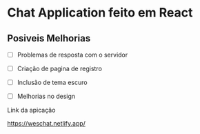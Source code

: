 # Chat Application feito em React

## Posiveis Melhorias
- [ ] Problemas de resposta com o servidor
- [ ] Criação de pagina de registro
- [ ] Inclusão de tema escuro
- [ ] Melhorias no design


Link da apicação 

https://weschat.netlify.app/

